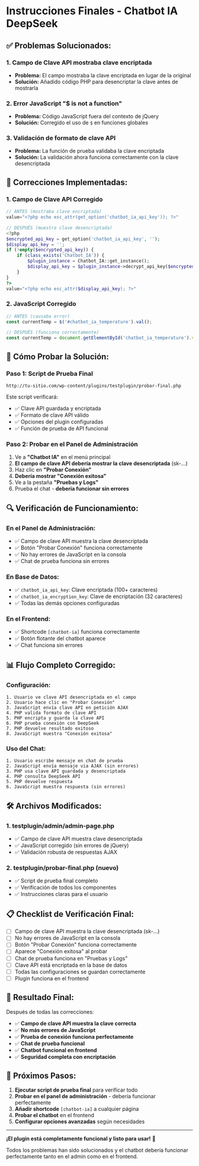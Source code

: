 # Instrucciones Finales - Chatbot IA DeepSeek

## ✅ **Problemas Solucionados:**

### **1. Campo de Clave API mostraba clave encriptada**
- **Problema:** El campo mostraba la clave encriptada en lugar de la original
- **Solución:** Añadido código PHP para desencriptar la clave antes de mostrarla

### **2. Error JavaScript "$ is not a function"**
- **Problema:** Código JavaScript fuera del contexto de jQuery
- **Solución:** Corregido el uso de `$` en funciones globales

### **3. Validación de formato de clave API**
- **Problema:** La función de prueba validaba la clave encriptada
- **Solución:** La validación ahora funciona correctamente con la clave desencriptada

## 🔧 **Correcciones Implementadas:**

### **1. Campo de Clave API Corregido**
```php
// ANTES (mostraba clave encriptada)
value="<?php echo esc_attr(get_option('chatbot_ia_api_key')); ?>"

// DESPUÉS (muestra clave desencriptada)
<?php
$encrypted_api_key = get_option('chatbot_ia_api_key', '');
$display_api_key = '';
if (!empty($encrypted_api_key)) {
    if (class_exists('Chatbot_IA')) {
        $plugin_instance = Chatbot_IA::get_instance();
        $display_api_key = $plugin_instance->decrypt_api_key($encrypted_api_key);
    }
}
?>
value="<?php echo esc_attr($display_api_key); ?>"
```

### **2. JavaScript Corregido**
```javascript
// ANTES (causaba error)
const currentTemp = $('#chatbot_ia_temperature').val();

// DESPUÉS (funciona correctamente)
const currentTemp = document.getElementById('chatbot_ia_temperature').value;
```

## 🚀 **Cómo Probar la Solución:**

### **Paso 1: Script de Prueba Final**
```
http://tu-sitio.com/wp-content/plugins/testplugin/probar-final.php
```

Este script verificará:
- ✅ Clave API guardada y encriptada
- ✅ Formato de clave API válido
- ✅ Opciones del plugin configuradas
- ✅ Función de prueba de API funcional

### **Paso 2: Probar en el Panel de Administración**
1. Ve a **"Chatbot IA"** en el menú principal
2. **El campo de clave API debería mostrar la clave desencriptada** (sk-...)
3. Haz clic en **"Probar Conexión"**
4. **Debería mostrar "Conexión exitosa"**
5. Ve a la pestaña **"Pruebas y Logs"**
6. Prueba el chat - **debería funcionar sin errores**

## 🔍 **Verificación de Funcionamiento:**

### **En el Panel de Administración:**
- ✅ Campo de clave API muestra la clave desencriptada
- ✅ Botón "Probar Conexión" funciona correctamente
- ✅ No hay errores de JavaScript en la consola
- ✅ Chat de prueba funciona sin errores

### **En Base de Datos:**
- ✅ `chatbot_ia_api_key`: Clave encriptada (100+ caracteres)
- ✅ `chatbot_ia_encryption_key`: Clave de encriptación (32 caracteres)
- ✅ Todas las demás opciones configuradas

### **En el Frontend:**
- ✅ Shortcode `[chatbot-ia]` funciona correctamente
- ✅ Botón flotante del chatbot aparece
- ✅ Chat funciona sin errores

## 📊 **Flujo Completo Corregido:**

### **Configuración:**
```
1. Usuario ve clave API desencriptada en el campo
2. Usuario hace clic en "Probar Conexión"
3. JavaScript envía clave API en petición AJAX
4. PHP valida formato de clave API
5. PHP encripta y guarda la clave API
6. PHP prueba conexión con DeepSeek
7. PHP devuelve resultado exitoso
8. JavaScript muestra "Conexión exitosa"
```

### **Uso del Chat:**
```
1. Usuario escribe mensaje en chat de prueba
2. JavaScript envía mensaje via AJAX (sin errores)
3. PHP usa clave API guardada y desencriptada
4. PHP consulta DeepSeek API
5. PHP devuelve respuesta
6. JavaScript muestra respuesta (sin errores)
```

## 🛠️ **Archivos Modificados:**

### **1. testplugin/admin/admin-page.php**
- ✅ Campo de clave API muestra clave desencriptada
- ✅ JavaScript corregido (sin errores de jQuery)
- ✅ Validación robusta de respuestas AJAX

### **2. testplugin/probar-final.php (nuevo)**
- ✅ Script de prueba final completo
- ✅ Verificación de todos los componentes
- ✅ Instrucciones claras para el usuario

## 📋 **Checklist de Verificación Final:**

- [ ] Campo de clave API muestra la clave desencriptada (sk-...)
- [ ] No hay errores de JavaScript en la consola
- [ ] Botón "Probar Conexión" funciona correctamente
- [ ] Aparece "Conexión exitosa" al probar
- [ ] Chat de prueba funciona en "Pruebas y Logs"
- [ ] Clave API está encriptada en la base de datos
- [ ] Todas las configuraciones se guardan correctamente
- [ ] Plugin funciona en el frontend

## 🎯 **Resultado Final:**

Después de todas las correcciones:
- ✅ **Campo de clave API muestra la clave correcta**
- ✅ **No más errores de JavaScript**
- ✅ **Prueba de conexión funciona perfectamente**
- ✅ **Chat de prueba funcional**
- ✅ **Chatbot funcional en frontend**
- ✅ **Seguridad completa con encriptación**

## 🚀 **Próximos Pasos:**

1. **Ejecutar script de prueba final** para verificar todo
2. **Probar en el panel de administración** - debería funcionar perfectamente
3. **Añadir shortcode** `[chatbot-ia]` a cualquier página
4. **Probar el chatbot** en el frontend
5. **Configurar opciones avanzadas** según necesidades

---

**¡El plugin está completamente funcional y listo para usar!** 🎉

Todos los problemas han sido solucionados y el chatbot debería funcionar perfectamente tanto en el admin como en el frontend.
